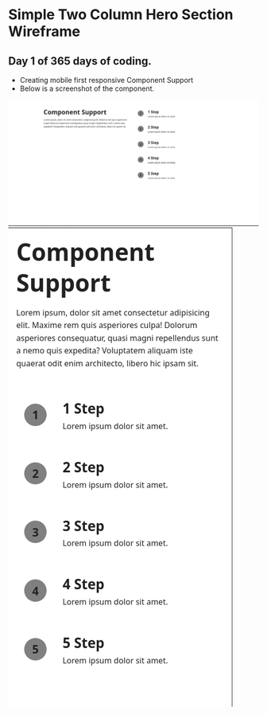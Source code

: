 # Simple Two Column Hero Section Wireframe

## Day 1 of 365 days of coding.
- Creating mobile first responsive Component Support
- Below is a screenshot of the component.

![Desktop](desktop-screenshot.png)
![Mobile](mobile-screenshot.png)